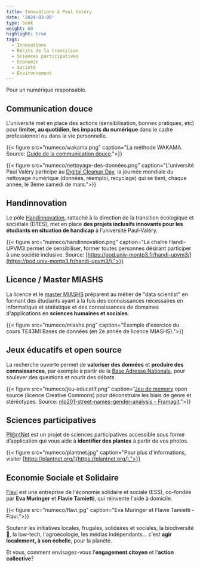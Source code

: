```yaml
---
title: Innovations à Paul Valéry
date: '2024-03-08'
type: book
weight: 60
highlight: true
tags:
  - Innovations
  - Récits de la transition
  - Sciences participatives
  - Économie
  - Société
  - Environnement
---
```


Pour un numérique responsable.

<!--more-->

## Communication douce

L'université met en place des actions (sensibilisation, bonnes pratiques, etc) pour <b>limiter, au quotidien, les impacts du numérique</b> dans le cadre professionnel ou dans la vie personnelle.

{{< figure src="numeco/wakama.png" caption="La méthode WAKAMA. Source: [Guide de la communication douce](https://www.univ-montp3.fr/sites/default/files/guide_de_la_communication_douce_2023_0.pdf).">}} 

{{< figure src="numeco/nettoyage-des-données.png" caption="L'université Paul Valéry participe au [Digital Cleanup Day](https://cyberworldcleanupday.fr/), la journée mondiale du nettoyage numérique (données, réemploi, recyclage) qui se tient, chaque année, le 3ème samedi de mars.">}} 

## Handinnovation

Le pôle [Handinnovation](https://www.univ-montp3.fr/fr/handinnovation), rattaché à la direction de la transition écologique et sociétale (DTES), met en place <b>des projets inclusifs innovants pour les étudiants en situation de handicap</b> à l’université Paul-Valéry.

{{< figure src="numeco/handinnovation.png" caption="La chaîne Handi-UPVM3 permet de sensibiliser, former toutes personnes désirant participer à une société inclusive. Source: [https://pod.univ-montp3.fr/handi-upvm3/](https://pod.univ-montp3.fr/handi-upvm3/).">}} 

## Licence / Master MIASHS

La licence et le [master MIASHS](https://ufr6.www.univ-montp3.fr/fr/formation/masters/master_miashs) préparent au métier de "data scientist" en formant des étudiants ayant à la fois des connaissances nécessaires en informatique et statistique et des connaissances de domaines d'applications en <b>sciences humaines et sociales</b>.

{{< figure src="numeco/miashs.png" caption="Exemple d'exercice du cours TE43MI Bases de données (en 2e année de licence MIASHS).">}} 

## Jeux éducatifs et open source

La recherche ouverte permet de <b>valoriser des données</b> et <b>produire des connaissances</b>, par exemple à partir de la [Base Adresse Nationale](https://adresse.data.gouv.fr/donnees-nationales), pour soulever des questions et nourir des débats.

{{< figure src="numeco/jeu-educatif.png" caption="[Jeu de memory](https://www.mtpcours.fr/u/Jeux-Memory-Montpellier-qui-est-ce.pdf) open source (licence Creative Commons) pour déconstruire les biais de genre et stéréotypes. Source: [nlp201-street-names-gender-analysis - Framagit](https://framagit.org/MichelDeudon/nlp201-street-names-gender-analysis).">}} 

## Sciences participatives

[Pl@ntNet](https://identify.plantnet.org/fr) est un projet de sciences participatives accessible sous forme d’application qui vous aide à <b>identifier des plantes</b> à partir de vos photos.

{{< figure src="numeco/plantnet.jpg" caption="Pour plus d'informations, visiter [https://plantnet.org/](https://plantnet.org/).">}} 

## Economie Sociale et Solidaire

[Flavi](https://flavi.fr/) est une entreprise de l'économie solidaire et sociale (ESS), co-fondée par <b>Eva Muringer</b> et <b>Flavie Tamietti</b>, qui réinvente l'aide à domicile.

{{< figure src="numeco/flavi.jpg" caption="Eva Muringer et Flavie Tamietti - Flavi.">}} 

Soutenir les initiatives locales, frugales, solidaires et sociales, la biodiversité 🌸, la low-tech, l'agroécologie, les médias indépendants... c'est <b>agir localement, à son échelle</b>, pour la planète.

Et vous, comment envisagez-vous l’<b>engagement citoyen</b> et l’<b>action collective</b>?